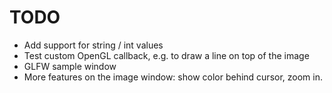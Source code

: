 #  TODO
 
- Add support for string / int values
- Test custom OpenGL callback, e.g. to draw a line on top of the image
- GLFW sample window
- More features on the image window: show color behind cursor, zoom in.
